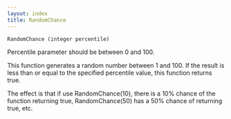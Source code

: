 ```yaml
---
layout: index
title: RandomChance
---
```


    RandomChance (integer percentile)

Percentile parameter should be between 0 and 100.

This function generates a random number between 1 and 100. If the result is less than or equal to the specified percentile value, this function returns true.

The effect is that if use RandomChance(10), there is a 10% chance of the function returning true, RandomChance(50) has a 50% chance of returning true, etc.
